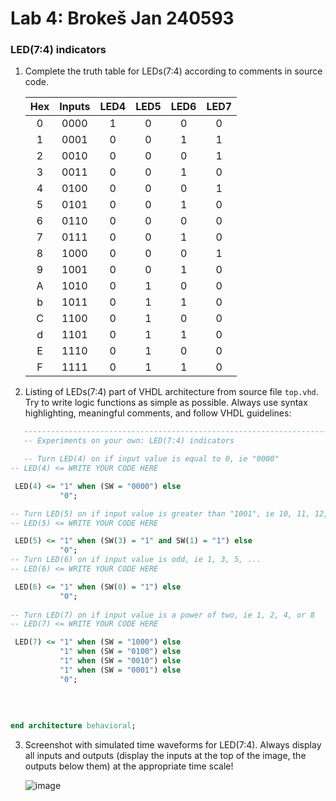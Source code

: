 # Lab 4: Brokeš Jan 240593

### LED(7:4) indicators

1. Complete the truth table for LEDs(7:4) according to comments in source code.

   | **Hex** | **Inputs** | **LED4** | **LED5** | **LED6** | **LED7** |
   | :-: | :-: | :-: | :-: | :-: | :-: |
   | 0 | 0000 | 1 | 0 | 0 | 0 |
   | 1 | 0001 | 0 | 0 | 1 | 1 |
   | 2 | 0010 | 0 | 0 | 0 | 1 |
   | 3 | 0011 | 0 | 0 | 1 | 0 |
   | 4 | 0100 | 0 | 0 | 0 | 1 |
   | 5 | 0101 | 0 | 0 | 1 | 0 |
   | 6 | 0110 | 0 | 0 | 0 | 0 |
   | 7 | 0111 | 0 | 0 | 1 | 0 |
   | 8 | 1000 | 0 | 0 | 0 | 1 |
   | 9 | 1001 | 0 | 0 | 1 | 0 |
   | A | 1010 | 0 | 1 | 0 | 0 |
   | b | 1011 | 0 | 1 | 1 | 0 |
   | C | 1100 | 0 | 1 | 0 | 0 |
   | d | 1101 | 0 | 1 | 1 | 0 |
   | E | 1110 | 0 | 1 | 0 | 0 |
   | F | 1111 | 0 | 1 | 1 | 0 |

2. Listing of LEDs(7:4) part of VHDL architecture from source file `top.vhd`. Try to write logic functions as simple as possible. Always use syntax highlighting, meaningful comments, and follow VHDL guidelines:
```vhdl
   --------------------------------------------------------------------
   -- Experiments on your own: LED(7:4) indicators

   -- Turn LED(4) on if input value is equal to 0, ie "0000"
-- LED(4) <= WRITE YOUR CODE HERE

 LED(4) <= "1" when (SW = "0000") else
           "0";

-- Turn LED(5) on if input value is greater than "1001", ie 10, 11, 12, ...
-- LED(5) <= WRITE YOUR CODE HERE

 LED(5) <= "1" when (SW(3) = "1" and SW(1) = "1") else
           "0";
-- Turn LED(6) on if input value is odd, ie 1, 3, 5, ...
-- LED(6) <= WRITE YOUR CODE HERE

 LED(6) <= "1" when (SW(0) = "1") else
           "0";
           
-- Turn LED(7) on if input value is a power of two, ie 1, 2, 4, or 8
-- LED(7) <= WRITE YOUR CODE HERE

 LED(7) <= "1" when (SW = "1000") else
           "1" when (SW = "0100") else
           "1" when (SW = "0010") else
           "1" when (SW = "0001") else
           "0";
           
           
           
           
end architecture behavioral;
   ```


3. Screenshot with simulated time waveforms for LED(7:4). Always display all inputs and outputs (display the inputs at the top of the image, the outputs below them) at the appropriate time scale!

   ![image](https://user-images.githubusercontent.com/124742733/223541125-f9c122ae-b376-4570-8220-18d07c68f0c0.png)
